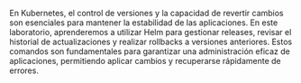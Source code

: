 En Kubernetes, el control de versiones y la capacidad de revertir cambios son esenciales para mantener la estabilidad de las aplicaciones. En este laboratorio, aprenderemos a utilizar Helm para gestionar releases, revisar el historial de actualizaciones y realizar rollbacks a versiones anteriores. Estos comandos son fundamentales para garantizar una administración eficaz de aplicaciones, permitiendo aplicar cambios y recuperarse rápidamente de errores.